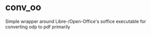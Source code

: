 conv_oo
=======

Simple wrapper around Libre-/Open-Office's soffice executable for converting odp to pdf primarily
